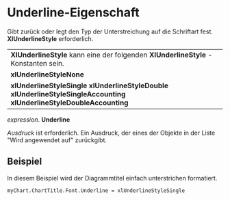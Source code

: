 
# Underline-Eigenschaft

Gibt zurück oder legt den Typ der Unterstreichung auf die Schriftart fest.  **XlUnderlineStyle** erforderlich.


||
|:-----|
|**XlUnderlineStyle** kann eine der folgenden **XlUnderlineStyle** -Konstanten sein.|
|**xlUnderlineStyleNone**|
|**xlUnderlineStyleSingle** **xlUnderlineStyleDouble** **xlUnderlineStyleSingleAccounting** **xlUnderlineStyleDoubleAccounting**|

 _expression_. **Underline**

 _Ausdruck_ ist erforderlich. Ein Ausdruck, der eines der Objekte in der Liste "Wird angewendet auf" zurückgibt.

## Beispiel

In diesem Beispiel wird der Diagrammtitel einfach unterstrichen formatiert.


```
myChart.ChartTitle.Font.Underline = xlUnderlineStyleSingle
```

